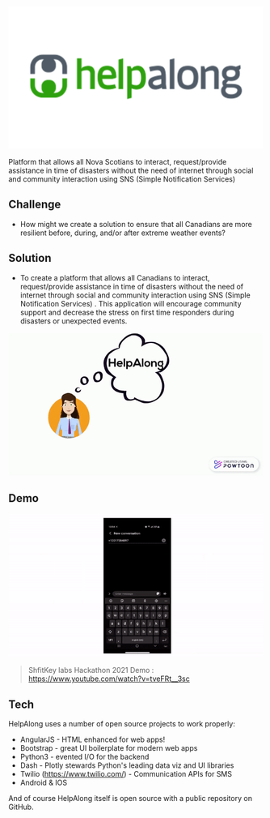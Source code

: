 ![Screenshot](asset/helpalong.png)

Platform that allows all Nova Scotians to interact, request/provide assistance in time of disasters without the need of internet through social and community interaction using SNS (Simple Notification Services)

## Challenge

- How might we create a solution to ensure that all Canadians are more resilient before, during, and/or after extreme weather events?

## Solution
- To create a platform that allows all Canadians to interact, request/provide assistance in time of disasters without the need of internet through social and community interaction using SNS (Simple Notification Services) .  This application will encourage community support and decrease the stress on first time responders during disasters or unexpected events.

![Screenshot](asset/intro.gif)

## Demo

![Screenshot](asset/demo.gif)

> ShfitKey labs Hackathon 2021 Demo : https://www.youtube.com/watch?v=tveFRt__3sc

## Tech

HelpAlong uses a number of open source projects to work properly:

- AngularJS - HTML enhanced for web apps!
- Bootstrap - great UI boilerplate for modern web apps
- Python3 - evented I/O for the backend
- Dash - Plotly stewards Python's leading data viz and UI libraries 
- Twilio (https://www.twilio.com/) - Communication APIs for SMS
- Android & IOS

And of course HelpAlong itself is open source with a public repository on GitHub.
